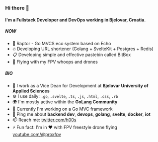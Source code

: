 ### Hi there 👋

#### I'm a Fullstack Developer and DevOps working in Bjelovar, Croatia.

##### NOW

- 🐲 Raptor - Go MVCS eco system based on Echo
- 🔥 Developing URL shortener (Golang + SvelteKit + Postgres + Redis)
- 📋 Developing simple and effective pastebin called BitBox
- 🚁 Flying with my FPV whoops and drones

##### BIO

- 🏢 I work as a Vice Dean for Development at **Bjelovar University of Applied Sciences**
- ⚙️ I use daily: `.go`, `.svelte`, `.ts`, `.js`, `.html`, `.css`, `.rb` 
- 🌍 I'm mostly active within the **GoLang Community**
- 🌱 Currently I'm working on a Go MVC framework
- 💬 Ping me about **backend dev**, **devops**, **golang**, **svelte**, **docker**, **iot**
- 📫 Reach me: [twitter.com/h00s](https://x.com/h00s)
- ⚡️ Fun fact: I'm in ❤️ with FPV freestyle drone flying [youtube.com/@proxfpv](https://youtube.com/@proxfpv)

